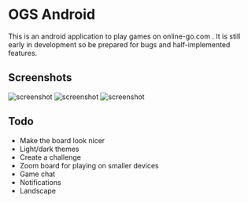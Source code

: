 OGS Android
===========

This is an android application to play games on online-go.com . It is still
early in development so be prepared for bugs and half-implemented features.

Screenshots
-----------

![screenshot](http://localhost/1.png "Your Games")
![screenshot](http://localhost/2.png "Find a Game")
![screenshot](http://localhost/3.png "The Game")

Todo
----

  * Make the board look nicer
  * Light/dark themes
  * Create a challenge
  * Zoom board for playing on smaller devices
  * Game chat
  * Notifications
  * Landscape
